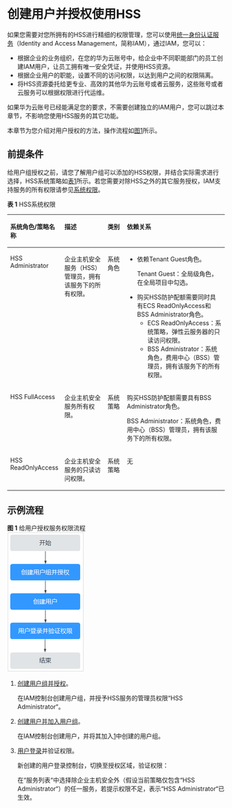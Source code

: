 # 创建用户并授权使用HSS<a name="hss_01_0133"></a>

如果您需要对您所拥有的HSS进行精细的权限管理，您可以使用[统一身份认证服务](https://support.huaweicloud.com/usermanual-iam/iam_01_0001.html)（Identity and Access Management，简称IAM），通过IAM，您可以：

-   根据企业的业务组织，在您的华为云账号中，给企业中不同职能部门的员工创建IAM用户，让员工拥有唯一安全凭证，并使用HSS资源。
-   根据企业用户的职能，设置不同的访问权限，以达到用户之间的权限隔离。
-   将HSS资源委托给更专业、高效的其他华为云账号或者云服务，这些账号或者云服务可以根据权限进行代运维。

如果华为云账号已经能满足您的要求，不需要创建独立的IAM用户，您可以跳过本章节，不影响您使用HSS服务的其它功能。

本章节为您介绍对用户授权的方法，操作流程如[图1](#fig392404973213)所示。

## 前提条件<a name="section1566572142218"></a>

给用户组授权之前，请您了解用户组可以添加的HSS权限，并结合实际需求进行选择，HSS系统策略如[表1](#table1990914124510)所示。若您需要对除HSS之外的其它服务授权，IAM支持服务的所有权限请参见[系统权限](https://support.huaweicloud.com/permissions/policy_list.html?product=hss)。

**表 1**  HSS系统权限

<a name="table1990914124510"></a>
<table><thead align="left"><tr id="zh-cn_topic_0187145412_row2767163082017"><th class="cellrowborder" valign="top" width="18.871887188718873%" id="mcps1.2.5.1.1"><p id="zh-cn_topic_0187145412_p167671630162011"><a name="zh-cn_topic_0187145412_p167671630162011"></a><a name="zh-cn_topic_0187145412_p167671630162011"></a>系统角色/策略名称</p>
</th>
<th class="cellrowborder" valign="top" width="21.752175217521753%" id="mcps1.2.5.1.2"><p id="zh-cn_topic_0187145412_p1876710309205"><a name="zh-cn_topic_0187145412_p1876710309205"></a><a name="zh-cn_topic_0187145412_p1876710309205"></a>描述</p>
</th>
<th class="cellrowborder" valign="top" width="9.990999099909992%" id="mcps1.2.5.1.3"><p id="zh-cn_topic_0187145412_p3459112418415"><a name="zh-cn_topic_0187145412_p3459112418415"></a><a name="zh-cn_topic_0187145412_p3459112418415"></a>类别</p>
</th>
<th class="cellrowborder" valign="top" width="49.38493849384938%" id="mcps1.2.5.1.4"><p id="zh-cn_topic_0187145412_p276733014204"><a name="zh-cn_topic_0187145412_p276733014204"></a><a name="zh-cn_topic_0187145412_p276733014204"></a>依赖关系</p>
</th>
</tr>
</thead>
<tbody><tr id="zh-cn_topic_0187145412_row1276712300207"><td class="cellrowborder" valign="top" width="18.871887188718873%" headers="mcps1.2.5.1.1 "><p id="zh-cn_topic_0187145412_p3767193011202"><a name="zh-cn_topic_0187145412_p3767193011202"></a><a name="zh-cn_topic_0187145412_p3767193011202"></a>HSS Administrator</p>
</td>
<td class="cellrowborder" valign="top" width="21.752175217521753%" headers="mcps1.2.5.1.2 "><p id="zh-cn_topic_0187145412_p5767330132017"><a name="zh-cn_topic_0187145412_p5767330132017"></a><a name="zh-cn_topic_0187145412_p5767330132017"></a>企业主机安全服务（HSS）管理员，拥有该服务下的所有权限。</p>
</td>
<td class="cellrowborder" valign="top" width="9.990999099909992%" headers="mcps1.2.5.1.3 "><p id="zh-cn_topic_0187145412_p134591224104113"><a name="zh-cn_topic_0187145412_p134591224104113"></a><a name="zh-cn_topic_0187145412_p134591224104113"></a>系统角色</p>
</td>
<td class="cellrowborder" valign="top" width="49.38493849384938%" headers="mcps1.2.5.1.4 "><a name="zh-cn_topic_0187145412_ul1546516411202"></a><a name="zh-cn_topic_0187145412_ul1546516411202"></a><ul id="zh-cn_topic_0187145412_ul1546516411202"><li>依赖Tenant Guest角色。<p id="zh-cn_topic_0187145412_p1771012602015"><a name="zh-cn_topic_0187145412_p1771012602015"></a><a name="zh-cn_topic_0187145412_p1771012602015"></a>Tenant Guest：全局级角色，在全局项目中勾选。</p>
</li><li>购买HSS防护配额需要同时具有ECS ReadOnlyAccess和BSS Administrator角色。<a name="zh-cn_topic_0187145412_ul060520367114"></a><a name="zh-cn_topic_0187145412_ul060520367114"></a><ul id="zh-cn_topic_0187145412_ul060520367114"><li>ECS ReadOnlyAccess：系统策略，弹性云服务器的只读访问权限。</li><li>BSS Administrator：系统角色，费用中心（BSS）管理员，拥有该服务下的所有权限。</li></ul>
</li></ul>
</td>
</tr>
<tr id="zh-cn_topic_0187145412_row4708123532810"><td class="cellrowborder" valign="top" width="18.871887188718873%" headers="mcps1.2.5.1.1 "><p id="zh-cn_topic_0187145412_p1366532512219"><a name="zh-cn_topic_0187145412_p1366532512219"></a><a name="zh-cn_topic_0187145412_p1366532512219"></a>HSS FullAccess</p>
</td>
<td class="cellrowborder" valign="top" width="21.752175217521753%" headers="mcps1.2.5.1.2 "><p id="zh-cn_topic_0187145412_p12709103592818"><a name="zh-cn_topic_0187145412_p12709103592818"></a><a name="zh-cn_topic_0187145412_p12709103592818"></a>企业主机安全服务所有权限。</p>
</td>
<td class="cellrowborder" valign="top" width="9.990999099909992%" headers="mcps1.2.5.1.3 "><p id="zh-cn_topic_0187145412_p1170963517284"><a name="zh-cn_topic_0187145412_p1170963517284"></a><a name="zh-cn_topic_0187145412_p1170963517284"></a>系统策略</p>
</td>
<td class="cellrowborder" valign="top" width="49.38493849384938%" headers="mcps1.2.5.1.4 "><p id="zh-cn_topic_0187145412_p23639254411"><a name="zh-cn_topic_0187145412_p23639254411"></a><a name="zh-cn_topic_0187145412_p23639254411"></a>购买HSS防护配额需要具有BSS Administrator角色。</p>
<p id="zh-cn_topic_0187145412_p172315241245"><a name="zh-cn_topic_0187145412_p172315241245"></a><a name="zh-cn_topic_0187145412_p172315241245"></a>BSS Administrator：系统角色，费用中心（BSS）管理员，拥有该服务下的所有权限。</p>
</td>
</tr>
<tr id="zh-cn_topic_0187145412_row13720637112819"><td class="cellrowborder" valign="top" width="18.871887188718873%" headers="mcps1.2.5.1.1 "><p id="zh-cn_topic_0187145412_p13864438161415"><a name="zh-cn_topic_0187145412_p13864438161415"></a><a name="zh-cn_topic_0187145412_p13864438161415"></a>HSS ReadOnlyAccess</p>
</td>
<td class="cellrowborder" valign="top" width="21.752175217521753%" headers="mcps1.2.5.1.2 "><p id="zh-cn_topic_0187145412_p1872023712815"><a name="zh-cn_topic_0187145412_p1872023712815"></a><a name="zh-cn_topic_0187145412_p1872023712815"></a>企业主机安全服务的只读访问权限。</p>
</td>
<td class="cellrowborder" valign="top" width="9.990999099909992%" headers="mcps1.2.5.1.3 "><p id="zh-cn_topic_0187145412_p772133712819"><a name="zh-cn_topic_0187145412_p772133712819"></a><a name="zh-cn_topic_0187145412_p772133712819"></a>系统策略</p>
</td>
<td class="cellrowborder" valign="top" width="49.38493849384938%" headers="mcps1.2.5.1.4 "><p id="zh-cn_topic_0187145412_p2072153711280"><a name="zh-cn_topic_0187145412_p2072153711280"></a><a name="zh-cn_topic_0187145412_p2072153711280"></a>无</p>
</td>
</tr>
</tbody>
</table>

## 示例流程<a name="section4984230102516"></a>

**图 1**  给用户授权服务权限流程<a name="fig392404973213"></a>  
![](figures/给用户授权服务权限流程.png "给用户授权服务权限流程")

1.  <a name="li1761173372710"></a>[创建用户组并授权](https://support.huaweicloud.com/usermanual-iam/iam_03_0001.html)。

    在IAM控制台创建用户组，并授予HSS服务的管理员权限“HSS Administrator“。

2.  [创建用户并加入用户组](https://support.huaweicloud.com/usermanual-iam/iam_02_0001.html)。

    在IAM控制台创建用户，并将其加入[1](#li1761173372710)中创建的用户组。

3.  [用户登录](https://support.huaweicloud.com/usermanual-iam/iam_01_0552.html)并验证权限。

    新创建的用户登录控制台，切换至授权区域，验证权限：

    在“服务列表“中选择除企业主机安全外（假设当前策略仅包含“HSS Administrator“）的任一服务，若提示权限不足，表示“HSS Administrator“已生效。


